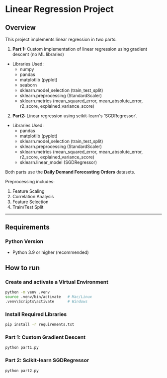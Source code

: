 # Linear Regression Project

## Overview
This project implements linear regression in two parts:

1. **Part 1:** Custom implementation of linear regression using gradient descent (no ML libraries)
  - Libraries Used:
    - numpy
    - pandas
    - matplotlib (pyplot)
    - seaborn
    -  sklearn.model_selection (train_test_split)
    -  sklearn.preprocessing (StandardScaler)
    -  sklearn.metrics (mean_squared_error, mean_absolute_error, r2_score, explained_variance_score)
2. **Part2:** Linear regression using scikit-learn's 'SGDRegressor'.
  - Libraries Used:
    - pandas
    - matplotlib (pyplot)
    -  sklearn.model_selection (train_test_split)
    -  sklearn.preprocessing (StandardScaler)
    -  sklearn.metrics (mean_squared_error, mean_absolute_error, r2_score, explained_variance_score)
    -  sklearn.linear_model (SGDRegressor)

Both parts use the **Daily Demand Forecasting Orders** datasets. 

Preprocessing includes:
1. Feature Scaling
2. Correlation Analysis
3. Feature Selection
4. Train/Test Split

---

## Requirements

### Python Version
- Python 3.9 or higher (recommended)

## How to run
### Create and activate a Virtual Environment
```bash
python -m venv .venv
source .venv/bin/activate   # Mac/Linux
.venv\Scripts\activate      # Windows
```

### Install Required Libraries
```bash
pip install -r requirements.txt
```

### Part 1: Custom Gradient Descent
```bash
python part1.py
```

### Part 2: Scikit-learn SGDRegressor
```bash
python part2.py
```
